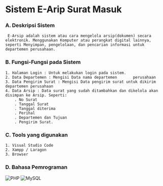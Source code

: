 # Sistem E-Arip Surat Masuk

### A. Deskripsi Sistem

     E-Arsip adalah sistem atau cara mengelola arsip(dokumen) secara elektronik. Menggunakan Komputer atau perangkat digital lainnya, seperti Menyimpan, pengelolaan, dan pencarian informasi untuk departemen perusahaan.

### B. Fungsi-Fungsi pada Sistem

    1. Halaman Login : Untuk melakukan login pada sistem.
    2. Data Departemen : Mengisi Data nama departemen       perusahaan
    3. Data Pengirim Surat : Mengisi Data pengirim surat untuk dikirim departemen perusahaan
    4. Data Arsip : Data surat yang sudah ditambahkan dan dikelola akan disimpan ke Arsip. Seperti:
        . No Surat
        . Tanggal Surat
        . Tanggal diterima
        . Perihal
        . Departemen dan Tujuan
        . Pengirim Surat.

### C. Tools yang digunakan

    1. Visual Studio Code
    2. Xampp / Laragon
    3. Browser

### D. Bahasa Pemrograman

![PHP](https://img.shields.io/badge/php-%23777BB4.svg?style=for-the-badge&logo=php&logoColor=white) ![MySQL](https://img.shields.io/badge/mysql-4479A1.svg?style=for-the-badge&logo=mysql&logoColor=white)
